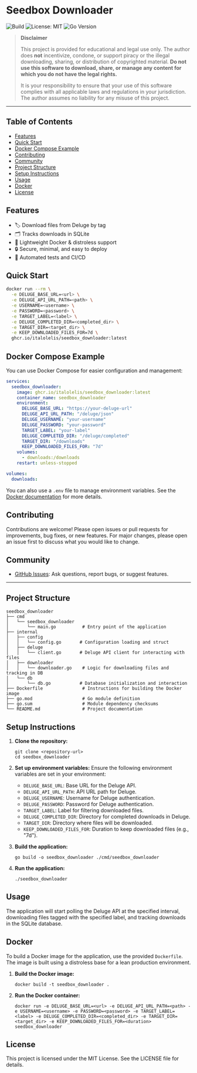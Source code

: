 # Seedbox Downloader

![Build](https://github.com/italolelis/seedbox_downloader/actions/workflows/main.yml/badge.svg)
![License: MIT](https://img.shields.io/badge/License-MIT-yellow.svg)
![Go Version](https://img.shields.io/badge/Go-1.22-blue)

> **Disclaimer**
>
> This project is provided for educational and legal use only. The author does **not** incentivize, condone, or support piracy or the illegal downloading, sharing, or distribution of copyrighted material. **Do not use this software to download, share, or manage any content for which you do not have the legal rights.**
>
> It is your responsibility to ensure that your use of this software complies with all applicable laws and regulations in your jurisdiction. The author assumes no liability for any misuse of this project.

---

## Table of Contents
- [Features](#features)
- [Quick Start](#quick-start)
- [Docker Compose Example](#docker-compose-example)
- [Contributing](#contributing)
- [Community](#community)
- [Project Structure](#project-structure)
- [Setup Instructions](#setup-instructions)
- [Usage](#usage)
- [Docker](#docker)
- [License](#license)

## Features

- 🏷️  Download files from Deluge by tag
- 🗂️  Tracks downloads in SQLite
- 🐳  Lightweight Docker & distroless support
- 🔒  Secure, minimal, and easy to deploy
- 🧪  Automated tests and CI/CD

## Quick Start

```sh
docker run --rm \
  -e DELUGE_BASE_URL=<url> \
  -e DELUGE_API_URL_PATH=<path> \
  -e USERNAME=<username> \
  -e PASSWORD=<password> \
  -e TARGET_LABEL=<label> \
  -e DELUGE_COMPLETED_DIR=<completed_dir> \
  -e TARGET_DIR=<target_dir> \
  -e KEEP_DOWNLOADED_FILES_FOR=7d \
  ghcr.io/italolelis/seedbox_downloader:latest
```

## Docker Compose Example

You can use Docker Compose for easier configuration and management:

```yaml
services:
  seedbox_downloader:
    image: ghcr.io/italolelis/seedbox_downloader:latest
    container_name: seedbox_downloader
    environment:
      DELUGE_BASE_URL: "https://your-deluge-url"
      DELUGE_API_URL_PATH: "/deluge/json"
      DELUGE_USERNAME: "your-username"
      DELUGE_PASSWORD: "your-password"
      TARGET_LABEL: "your-label"
      DELUGE_COMPLETED_DIR: "/deluge/completed"
      TARGET_DIR: "/downloads"
      KEEP_DOWNLOADED_FILES_FOR: "7d"
    volumes:
      - downloads:/downloads
    restart: unless-stopped

volumes:
  downloads:
```

You can also use a `.env` file to manage environment variables. See the [Docker documentation](https://docs.docker.com/compose/environment-variables/) for more details.

## Contributing

Contributions are welcome! Please open issues or pull requests for improvements, bug fixes, or new features. For major changes, please open an issue first to discuss what you would like to change.

## Community

- [GitHub Issues](https://github.com/italolelis/seedbox_downloader/issues): Ask questions, report bugs, or suggest features.

---

## Project Structure

```
seedbox_downloader
├── cmd
│   └── seedbox_downloader
│       └── main.go          # Entry point of the application
├── internal
│   ├── config
│   │   └── config.go       # Configuration loading and struct
│   ├── deluge
│   │   └── client.go       # Deluge API client for interacting with files
│   ├── downloader
│   │   └── downloader.go    # Logic for downloading files and tracking in DB
│   └── db
│       └── db.go           # Database initialization and interaction
├── Dockerfile               # Instructions for building the Docker image
├── go.mod                   # Go module definition
├── go.sum                   # Module dependency checksums
└── README.md                # Project documentation
```

## Setup Instructions

1. **Clone the repository:**
   ```
   git clone <repository-url>
   cd seedbox_downloader
   ```

2. **Set up environment variables:**
   Ensure the following environment variables are set in your environment:
   - `DELUGE_BASE_URL`: Base URL for the Deluge API.
   - `DELUGE_API_URL_PATH`: API URL path for Deluge.
   - `DELUGE_USERNAME`: Username for Deluge authentication.
   - `DELUGE_PASSWORD`: Password for Deluge authentication.
   - `TARGET_LABEL`: Label for filtering downloaded files.
   - `DELUGE_COMPLETED_DIR`: Directory for completed downloads in Deluge.
   - `TARGET_DIR`: Directory where files will be downloaded.
   - `KEEP_DOWNLOADED_FILES_FOR`: Duration to keep downloaded files (e.g., "7d").

3. **Build the application:**
   ```
   go build -o seedbox_downloader ./cmd/seedbox_downloader
   ```

4. **Run the application:**
   ```
   ./seedbox_downloader
   ```

## Usage

The application will start polling the Deluge API at the specified interval, downloading files tagged with the specified label, and tracking downloads in the SQLite database.

## Docker

To build a Docker image for the application, use the provided `Dockerfile`. The image is built using a distroless base for a lean production environment.

1. **Build the Docker image:**
   ```
   docker build -t seedbox_downloader .
   ```

2. **Run the Docker container:**
   ```
   docker run -e DELUGE_BASE_URL=<url> -e DELUGE_API_URL_PATH=<path> -e USERNAME=<username> -e PASSWORD=<password> -e TARGET_LABEL=<label> -e DELUGE_COMPLETED_DIR=<completed_dir> -e TARGET_DIR=<target_dir> -e KEEP_DOWNLOADED_FILES_FOR=<duration> seedbox_downloader
   ```

## License

This project is licensed under the MIT License. See the LICENSE file for details.
